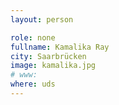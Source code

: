 ```yaml
---
layout: person

role: none
fullname: Kamalika Ray
city: Saarbrücken
image: kamalika.jpg
# www:
where: uds
---
```

